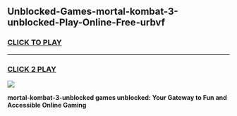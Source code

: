 
## Unblocked-Games-mortal-kombat-3-unblocked-Play-Online-Free-urbvf
<h3>
<a href="https://premium76.site?title=mortal-kombat-3-unblocked&ref=26A">CLICK TO PLAY</a></h3>
<hr>

<h3>
<a href="https://premium76.site?title=mortal-kombat-3-unblocked&ref=26A">CLICK 2 PLAY</a>
  
</h3>

<a href="https://premium76.site?title=mortal-kombat-3-unblocked&ref=26A"><img src="https://clearcache.store/games.png"></a>


**mortal-kombat-3-unblocked games unblocked: Your Gateway to Fun and Accessible Online Gaming**
